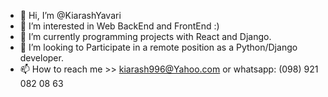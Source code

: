 - 👋 Hi, I’m @KiarashYavari
- 👀 I’m interested in Web BackEnd and FrontEnd :)
- 🌱 I’m currently programming projects with React and Django.
- 💞️ I’m looking to Participate in a remote position as a Python/Django developer.
- 📫 How to reach me >> kiarash996@Yahoo.com or whatsapp: (098) 921 082 08 63

<!---
KiarashYavari/KiarashYavari is a ✨ special ✨ repository because its `README.md` (this file) appears on your GitHub profile.
You can click the Preview link to take a look at your changes.
--->

